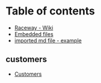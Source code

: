 # Table of contents

* [Raceway - Wiki](README.md)
* [Embedded files](embedded-files.md)
* [imported md file - example](mdfile.md)

## customers

* [Customers](customers-1.md)

